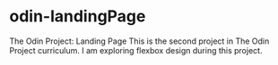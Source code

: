 # odin-landingPage

The Odin Project: Landing Page
This is the second project in The Odin Project curriculum. I am exploring flexbox design during this project.
